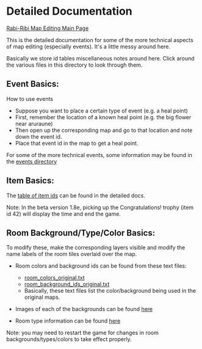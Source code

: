 # Detailed Documentation

[Rabi-Ribi Map Editing Main Page](https://wcko87.github.io/rabiribi-map-editing/)

This is the detailed documentation for some of the more technical aspects of map editing (especially events). It's a little messy around here.

Basically we store id tables miscellaneous notes around here. Click around the various files in this directory to look through them.

## Event Basics:

How to use events
* Suppose you want to place a certain type of event (e.g. a heal point)
* First, remember the location of a known heal point (e.g. the big flower near aruraune)
* Then open up the corresponding map and go to that location and note down the event id.
* Place that event id in the map to get a heal point.

For some of the more technical events, some information may be found in the [events directory](./events)

## Item Basics:

The [table of item ids](./items/item_ids.csv) can be found in the detailed docs.

Note: In the beta version 1.8e, picking up the Congratulations! trophy (item id 42) will display the time and end the game.

## Room Background/Type/Color Basics:

To modify these, make the corresponding layers visible and modify the name labels of the room tiles overlaid over the map.

* Room colors and background ids can be found from these text files:
  * [room_colors_original.txt](./room_colors_original.txt)
  * [room_background_ids_original.txt](./room_background_ids_original.txt)
  * Basically, these text files list the color/background being used in the original maps.
  
* Images of each of the backgrounds can be found [here](./room_background_images.md)
* Room type information can be found [here](./roomtypes.md)

Note: you may need to restart the game for changes in room backgrounds/types/colors to take effect properly.

